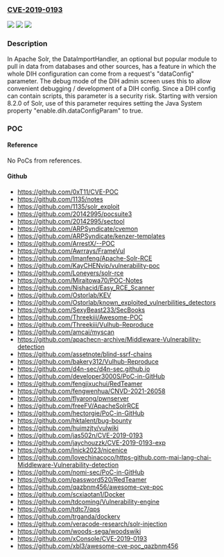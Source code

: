 ### [CVE-2019-0193](https://cve.mitre.org/cgi-bin/cvename.cgi?name=CVE-2019-0193)
![](https://img.shields.io/static/v1?label=Product&message=Apache%20Solr&color=blue)
![](https://img.shields.io/static/v1?label=Version&message=n%2Fa&color=blue)
![](https://img.shields.io/static/v1?label=Vulnerability&message=Information%20Disclosure&color=brighgreen)

### Description

In Apache Solr, the DataImportHandler, an optional but popular module to pull in data from databases and other sources, has a feature in which the whole DIH configuration can come from a request's "dataConfig" parameter. The debug mode of the DIH admin screen uses this to allow convenient debugging / development of a DIH config. Since a DIH config can contain scripts, this parameter is a security risk. Starting with version 8.2.0 of Solr, use of this parameter requires setting the Java System property "enable.dih.dataConfigParam" to true.

### POC

#### Reference
No PoCs from references.

#### Github
- https://github.com/0xT11/CVE-POC
- https://github.com/1135/notes
- https://github.com/1135/solr_exploit
- https://github.com/20142995/pocsuite3
- https://github.com/20142995/sectool
- https://github.com/ARPSyndicate/cvemon
- https://github.com/ARPSyndicate/kenzer-templates
- https://github.com/ArrestX/--POC
- https://github.com/Awrrays/FrameVul
- https://github.com/Imanfeng/Apache-Solr-RCE
- https://github.com/KayCHENvip/vulnerability-poc
- https://github.com/Loneyers/solr-rce
- https://github.com/Miraitowa70/POC-Notes
- https://github.com/Nishacid/Easy_RCE_Scanner
- https://github.com/Ostorlab/KEV
- https://github.com/Ostorlab/known_exploited_vulnerbilities_detectors
- https://github.com/SexyBeast233/SecBooks
- https://github.com/Threekiii/Awesome-POC
- https://github.com/Threekiii/Vulhub-Reproduce
- https://github.com/amcai/myscan
- https://github.com/apachecn-archive/Middleware-Vulnerability-detection
- https://github.com/assetnote/blind-ssrf-chains
- https://github.com/bakery312/Vulhub-Reproduce
- https://github.com/d4n-sec/d4n-sec.github.io
- https://github.com/developer3000S/PoC-in-GitHub
- https://github.com/fengjixuchui/RedTeamer
- https://github.com/fengwenhua/CNVD-2021-26058
- https://github.com/flyarong/pwnserver
- https://github.com/freeFV/ApacheSolrRCE
- https://github.com/hectorgie/PoC-in-GitHub
- https://github.com/hktalent/bug-bounty
- https://github.com/huimzjty/vulwiki
- https://github.com/jas502n/CVE-2019-0193
- https://github.com/jaychouzzk/CVE-2019-0193-exp
- https://github.com/lnick2023/nicenice
- https://github.com/lovechinacoco/https-github.com-mai-lang-chai-Middleware-Vulnerability-detection
- https://github.com/nomi-sec/PoC-in-GitHub
- https://github.com/password520/RedTeamer
- https://github.com/qazbnm456/awesome-cve-poc
- https://github.com/scxiaotan1/Docker
- https://github.com/tdcoming/Vulnerability-engine
- https://github.com/tdtc7/qps
- https://github.com/trganda/dockerv
- https://github.com/veracode-research/solr-injection
- https://github.com/woods-sega/woodswiki
- https://github.com/xConsoIe/CVE-2019-0193
- https://github.com/xbl3/awesome-cve-poc_qazbnm456

